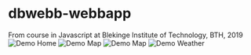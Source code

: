 # dbwebb-webbapp
From course in Javascript at Blekinge Institute of Technology, BTH, 2019
![Demo Home](../assets/particle_home.png?raw=true)
![Demo Map](../assets/particle_map.png?raw=true)
![Demo Map](../assets/particle_map_browser.png?raw=true)
![Demo Weather](../assets/particle_weather.png?raw=true)
